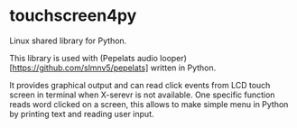 # touchscreen4py

Linux shared library for Python.

This library is used with (Pepelats audio looper)[https://github.com/slmnv5/pepelats] written in Python. 

It provides graphical output and can read click events from LCD touch screen in terminal when X-serevr is not available.
One specific function reads word clicked on a screen, this allows to make simple menu in Python by printing text and reading user input.


